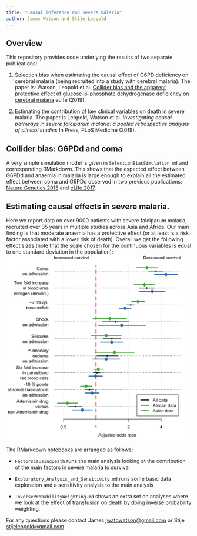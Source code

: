 ```yaml
---
title: "Causal inference and severe malaria"
author: James Watson and Stije Leopold
---
```


## Overview

This repository provides code underlying the results of two separate publications:

1. Selection bias when estimating the causal effect of G6PD deficiency on cerebral malaria (being recruited into a study with cerebral malaria). The paper is: Watson, Leopold et al. [Collider bias and the apparent protective effect of glucose-6-phosphate dehydrogenase deficiency on cerebral malaria](https://elifesciences.org/articles/43154) eLife (2019).

2. Estimating the contribution of key clinical variables on death in severe malaria. The paper is Leopold, Watson et al. *Investigating causal pathways in severe falciparum malaria: a pooled retrospective analysis of clinical studies* In Press, PLoS Medicine (2019).

## Collider bias: G6PDd and coma

A very simple simulation model is given in `SelectionBiasSimulation.md` and corresponding RMarkdown. This shows that the expected effect between G6PDd and anaemia in malaria is large enough to explain all the estimated effect between coma and G6PDd observed in two previous publications: [Nature Genetics 2015](https://www.nature.com/articles/ng.3107) and [eLife 2017](https://elifesciences.org/articles/15085).

## Estimating causal effects in severe malaria.

Here we report data on over 9000 patients with severe falciparum malaria, recruited over 35 years in multiple studies across Asia and Africa.
Our main finding is that moderate anaemia has a protective effect (or at least is a risk factor associated with a lower risk of death). Overall we get the following effect sizes (note that the scale chosen for the continuous variables is equal to one standard deviation in the population):
![fig1](FactorsCausingDeath_files/figure-html/Results_Comparison-1.png)

The RMarkdown notebooks are arranged as follows:

* `FactorsCausingDeath` runs the main analysis looking at the contribution of the main factors in severe malaria to survival

* `Exploratory_Analysis_and_Sensitivity.md` runs some basic data exploration and a sensitivity analysis to the main analysis

* `InverseProbabilityWeighting.md` shows an extra set on analyses where we look at the effect of transfusion on death by doing inverse probability weighting.


For any questions please contact James jwatowatson@gmail.com or Stije stijeleopold@gmail.com

